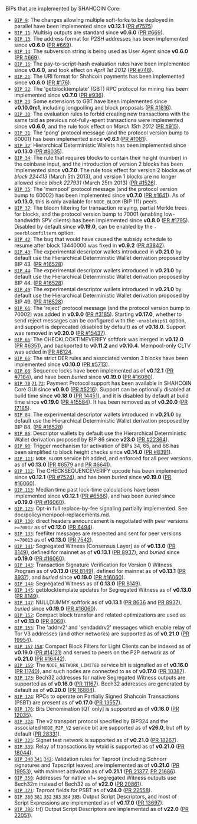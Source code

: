BIPs that are implemented by SHAHCOIN Core:

* [`BIP 9`](https://github.com/shahcoin/bips/blob/master/bip-0009.mediawiki): The changes allowing multiple soft-forks to be deployed in parallel have been implemented since **v0.12.1**  ([PR #7575](https://github.com/SHAHCoinvip/shahcoin/pull/7575))
* [`BIP 11`](https://github.com/shahcoin/bips/blob/master/bip-0011.mediawiki): Multisig outputs are standard since **v0.6.0** ([PR #669](https://github.com/SHAHCoinvip/shahcoin/pull/669)).
* [`BIP 13`](https://github.com/shahcoin/bips/blob/master/bip-0013.mediawiki): The address format for P2SH addresses has been implemented since **v0.6.0** ([PR #669](https://github.com/SHAHCoinvip/shahcoin/pull/669)).
* [`BIP 14`](https://github.com/shahcoin/bips/blob/master/bip-0014.mediawiki): The subversion string is being used as User Agent since **v0.6.0** ([PR #669](https://github.com/SHAHCoinvip/shahcoin/pull/669)).
* [`BIP 16`](https://github.com/shahcoin/bips/blob/master/bip-0016.mediawiki): The pay-to-script-hash evaluation rules have been implemented since **v0.6.0**, and took effect on *April 1st 2012* ([PR #748](https://github.com/SHAHCoinvip/shahcoin/pull/748)).
* [`BIP 21`](https://github.com/shahcoin/bips/blob/master/bip-0021.mediawiki): The URI format for Shahcoin payments has been implemented since **v0.6.0** ([PR #176](https://github.com/SHAHCoinvip/shahcoin/pull/176)).
* [`BIP 22`](https://github.com/shahcoin/bips/blob/master/bip-0022.mediawiki): The 'getblocktemplate' (GBT) RPC protocol for mining has been implemented since **v0.7.0** ([PR #936](https://github.com/SHAHCoinvip/shahcoin/pull/936)).
* [`BIP 23`](https://github.com/shahcoin/bips/blob/master/bip-0023.mediawiki): Some extensions to GBT have been implemented since **v0.10.0rc1**, including longpolling and block proposals ([PR #1816](https://github.com/SHAHCoinvip/shahcoin/pull/1816)).
* [`BIP 30`](https://github.com/shahcoin/bips/blob/master/bip-0030.mediawiki): The evaluation rules to forbid creating new transactions with the same txid as previous not-fully-spent transactions were implemented since **v0.6.0**, and the rule took effect on *March 15th 2012* ([PR #915](https://github.com/SHAHCoinvip/shahcoin/pull/915)).
* [`BIP 31`](https://github.com/shahcoin/bips/blob/master/bip-0031.mediawiki): The 'pong' protocol message (and the protocol version bump to 60001) has been implemented since **v0.6.1** ([PR #1081](https://github.com/SHAHCoinvip/shahcoin/pull/1081)).
* [`BIP 32`](https://github.com/shahcoin/bips/blob/master/bip-0032.mediawiki): Hierarchical Deterministic Wallets has been implemented since **v0.13.0** ([PR #8035](https://github.com/SHAHCoinvip/shahcoin/pull/8035)).
* [`BIP 34`](https://github.com/shahcoin/bips/blob/master/bip-0034.mediawiki): The rule that requires blocks to contain their height (number) in the coinbase input, and the introduction of version 2 blocks has been implemented since **v0.7.0**. The rule took effect for version 2 blocks as of *block 224413* (March 5th 2013), and version 1 blocks are no longer allowed since *block 227931* (March 25th 2013) ([PR #1526](https://github.com/SHAHCoinvip/shahcoin/pull/1526)).
* [`BIP 35`](https://github.com/shahcoin/bips/blob/master/bip-0035.mediawiki): The 'mempool' protocol message (and the protocol version bump to 60002) has been implemented since **v0.7.0** ([PR #1641](https://github.com/SHAHCoinvip/shahcoin/pull/1641)). As of **v0.13.0**, this is only available for `NODE_BLOOM` (BIP 111) peers.
* [`BIP 37`](https://github.com/shahcoin/bips/blob/master/bip-0037.mediawiki): The bloom filtering for transaction relaying, partial Merkle trees for blocks, and the protocol version bump to 70001 (enabling low-bandwidth SPV clients) has been implemented since **v0.8.0** ([PR #1795](https://github.com/SHAHCoinvip/shahcoin/pull/1795)). Disabled by default since **v0.19.0**, can be enabled by the `-peerbloomfilters` option.
* [`BIP 42`](https://github.com/shahcoin/bips/blob/master/bip-0042.mediawiki): The bug that would have caused the subsidy schedule to resume after block 13440000 was fixed in **v0.9.2** ([PR #3842](https://github.com/SHAHCoinvip/shahcoin/pull/3842)).
* [`BIP 43`](https://github.com/shahcoin/bips/blob/master/bip-0043.mediawiki): The experimental descriptor wallets introduced in **v0.21.0** by default use the Hierarchical Deterministic Wallet derivation proposed by BIP 43. ([PR #16528](https://github.com/SHAHCoinvip/shahcoin/pull/16528))
* [`BIP 44`](https://github.com/shahcoin/bips/blob/master/bip-0044.mediawiki): The experimental descriptor wallets introduced in **v0.21.0** by default use the Hierarchical Deterministic Wallet derivation proposed by BIP 44. ([PR #16528](https://github.com/SHAHCoinvip/shahcoin/pull/16528))
* [`BIP 49`](https://github.com/shahcoin/bips/blob/master/bip-0049.mediawiki): The experimental descriptor wallets introduced in **v0.21.0** by default use the Hierarchical Deterministic Wallet derivation proposed by BIP 49. ([PR #16528](https://github.com/SHAHCoinvip/shahcoin/pull/16528))
* [`BIP 61`](https://github.com/shahcoin/bips/blob/master/bip-0061.mediawiki): The 'reject' protocol message (and the protocol version bump to 70002) was added in **v0.9.0** ([PR #3185](https://github.com/SHAHCoinvip/shahcoin/pull/3185)). Starting **v0.17.0**, whether to send reject messages can be configured with the `-enablebip61` option, and support is deprecated (disabled by default) as of **v0.18.0**. Support was removed in **v0.20.0** ([PR #15437](https://github.com/SHAHCoinvip/shahcoin/pull/15437)).
* [`BIP 65`](https://github.com/shahcoin/bips/blob/master/bip-0065.mediawiki): The CHECKLOCKTIMEVERIFY softfork was merged in **v0.12.0** ([PR #6351](https://github.com/SHAHCoinvip/shahcoin/pull/6351)), and backported to **v0.11.2** and **v0.10.4**. Mempool-only CLTV was added in [PR #6124](https://github.com/SHAHCoinvip/shahcoin/pull/6124).
* [`BIP 66`](https://github.com/shahcoin/bips/blob/master/bip-0066.mediawiki): The strict DER rules and associated version 3 blocks have been implemented since **v0.10.0** ([PR #5713](https://github.com/SHAHCoinvip/shahcoin/pull/5713)).
* [`BIP 68`](https://github.com/shahcoin/bips/blob/master/bip-0068.mediawiki): Sequence locks have been implemented as of **v0.12.1**  ([PR #7184](https://github.com/SHAHCoinvip/shahcoin/pull/7184)), and have been *buried* since **v0.19.0** ([PR #16060](https://github.com/SHAHCoinvip/shahcoin/pull/16060)).
* [`BIP 70`](https://github.com/shahcoin/bips/blob/master/bip-0070.mediawiki) [`71`](https://github.com/shahcoin/bips/blob/master/bip-0071.mediawiki) [`72`](https://github.com/shahcoin/bips/blob/master/bip-0072.mediawiki):
  Payment Protocol support has been available in SHAHCOIN Core GUI since **v0.9.0** ([PR #5216](https://github.com/SHAHCoinvip/shahcoin/pull/5216)).
  Support can be optionally disabled at build time since **v0.18.0** ([PR 14451](https://github.com/SHAHCoinvip/shahcoin/pull/14451)),
  and it is disabled by default at build time since **v0.19.0** ([PR #15584](https://github.com/SHAHCoinvip/shahcoin/pull/15584)).
  It has been removed as of **v0.20.0** ([PR 17165](https://github.com/SHAHCoinvip/shahcoin/pull/17165)).
* [`BIP 84`](https://github.com/shahcoin/bips/blob/master/bip-0084.mediawiki): The experimental descriptor wallets introduced in **v0.21.0** by default use the Hierarchical Deterministic Wallet derivation proposed by BIP 84. ([PR #16528](https://github.com/SHAHCoinvip/shahcoin/pull/16528))
* [`BIP 86`](https://github.com/shahcoin/bips/blob/master/bip-0086.mediawiki): Descriptor wallets by default use the Hierarchical Deterministic Wallet derivation proposed by BIP 86 since **v23.0** ([PR #22364](https://github.com/SHAHCoinvip/shahcoin/pull/22364)).
* [`BIP 90`](https://github.com/shahcoin/bips/blob/master/bip-0090.mediawiki): Trigger mechanism for activation of BIPs 34, 65, and 66 has been simplified to block height checks since **v0.14.0** ([PR #8391](https://github.com/SHAHCoinvip/shahcoin/pull/8391)).
* [`BIP 111`](https://github.com/shahcoin/bips/blob/master/bip-0111.mediawiki): `NODE_BLOOM` service bit added, and enforced for all peer versions as of **v0.13.0** ([PR #6579](https://github.com/SHAHCoinvip/shahcoin/pull/6579) and [PR #6641](https://github.com/SHAHCoinvip/shahcoin/pull/6641)).
* [`BIP 112`](https://github.com/shahcoin/bips/blob/master/bip-0112.mediawiki): The CHECKSEQUENCEVERIFY opcode has been implemented since **v0.12.1** ([PR #7524](https://github.com/SHAHCoinvip/shahcoin/pull/7524)), and has been *buried* since **v0.19.0** ([PR #16060](https://github.com/SHAHCoinvip/shahcoin/pull/16060)).
* [`BIP 113`](https://github.com/shahcoin/bips/blob/master/bip-0113.mediawiki): Median time past lock-time calculations have been implemented since **v0.12.1** ([PR #6566](https://github.com/SHAHCoinvip/shahcoin/pull/6566)), and has been *buried* since **v0.19.0** ([PR #16060](https://github.com/SHAHCoinvip/shahcoin/pull/16060)).
* [`BIP 125`](https://github.com/shahcoin/bips/blob/master/bip-0125.mediawiki): Opt-in full replace-by-fee signaling partially implemented. See doc/policy/mempool-replacements.md.
* [`BIP 130`](https://github.com/shahcoin/bips/blob/master/bip-0130.mediawiki): direct headers announcement is negotiated with peer versions `>=70012` as of **v0.12.0** ([PR 6494](https://github.com/SHAHCoinvip/shahcoin/pull/6494)).
* [`BIP 133`](https://github.com/shahcoin/bips/blob/master/bip-0133.mediawiki): feefilter messages are respected and sent for peer versions `>=70013` as of **v0.13.0** ([PR 7542](https://github.com/SHAHCoinvip/shahcoin/pull/7542)).
* [`BIP 141`](https://github.com/shahcoin/bips/blob/master/bip-0141.mediawiki): Segregated Witness (Consensus Layer) as of **v0.13.0** ([PR 8149](https://github.com/SHAHCoinvip/shahcoin/pull/8149)), defined for mainnet as of **v0.13.1** ([PR 8937](https://github.com/SHAHCoinvip/shahcoin/pull/8937)), and *buried* since **v0.19.0** ([PR #16060](https://github.com/SHAHCoinvip/shahcoin/pull/16060)).
* [`BIP 143`](https://github.com/shahcoin/bips/blob/master/bip-0143.mediawiki): Transaction Signature Verification for Version 0 Witness Program as of **v0.13.0** ([PR 8149](https://github.com/SHAHCoinvip/shahcoin/pull/8149)), defined for mainnet as of **v0.13.1** ([PR 8937](https://github.com/SHAHCoinvip/shahcoin/pull/8937)), and *buried* since **v0.19.0** ([PR #16060](https://github.com/SHAHCoinvip/shahcoin/pull/16060)).
* [`BIP 144`](https://github.com/shahcoin/bips/blob/master/bip-0144.mediawiki): Segregated Witness as of **0.13.0** ([PR 8149](https://github.com/SHAHCoinvip/shahcoin/pull/8149)).
* [`BIP 145`](https://github.com/shahcoin/bips/blob/master/bip-0145.mediawiki): getblocktemplate updates for Segregated Witness as of **v0.13.0** ([PR 8149](https://github.com/SHAHCoinvip/shahcoin/pull/8149)).
* [`BIP 147`](https://github.com/shahcoin/bips/blob/master/bip-0147.mediawiki): NULLDUMMY softfork as of **v0.13.1** ([PR 8636](https://github.com/SHAHCoinvip/shahcoin/pull/8636) and [PR 8937](https://github.com/SHAHCoinvip/shahcoin/pull/8937)), *buried* since **v0.19.0** ([PR #16060](https://github.com/SHAHCoinvip/shahcoin/pull/16060)).
* [`BIP 152`](https://github.com/shahcoin/bips/blob/master/bip-0152.mediawiki): Compact block transfer and related optimizations are used as of **v0.13.0** ([PR 8068](https://github.com/SHAHCoinvip/shahcoin/pull/8068)).
* [`BIP 155`](https://github.com/shahcoin/bips/blob/master/bip-0155.mediawiki): The 'addrv2' and 'sendaddrv2' messages which enable relay of Tor V3 addresses (and other networks) are supported as of **v0.21.0** ([PR 19954](https://github.com/SHAHCoinvip/shahcoin/pull/19954)).
* [`BIP 157`](https://github.com/shahcoin/bips/blob/master/bip-0157.mediawiki)
  [`158`](https://github.com/shahcoin/bips/blob/master/bip-0158.mediawiki): Compact Block Filters for Light Clients can be indexed as of **v0.19.0** ([PR #14121](https://github.com/SHAHCoinvip/shahcoin/pull/14121)) and served to peers on the P2P network as of **v0.21.0** ([PR #16442](https://github.com/SHAHCoinvip/shahcoin/pull/16442)).
* [`BIP 159`](https://github.com/shahcoin/bips/blob/master/bip-0159.mediawiki): The `NODE_NETWORK_LIMITED` service bit is signalled as of **v0.16.0** ([PR 11740](https://github.com/SHAHCoinvip/shahcoin/pull/11740)), and such nodes are connected to as of **v0.17.0** ([PR 10387](https://github.com/SHAHCoinvip/shahcoin/pull/10387)).
* [`BIP 173`](https://github.com/shahcoin/bips/blob/master/bip-0173.mediawiki): Bech32 addresses for native Segregated Witness outputs are supported as of **v0.16.0** ([PR 11167](https://github.com/SHAHCoinvip/shahcoin/pull/11167)). Bech32 addresses are generated by default as of **v0.20.0** ([PR 16884](https://github.com/SHAHCoinvip/shahcoin/pull/16884)).
* [`BIP 174`](https://github.com/shahcoin/bips/blob/master/bip-0174.mediawiki): RPCs to operate on Partially Signed Shahcoin Transactions (PSBT) are present as of **v0.17.0** ([PR 13557](https://github.com/SHAHCoinvip/shahcoin/pull/13557)).
* [`BIP 176`](https://github.com/shahcoin/bips/blob/master/bip-0176.mediawiki): Bits Denomination [QT only] is supported as of **v0.16.0** ([PR 12035](https://github.com/SHAHCoinvip/shahcoin/pull/12035)).
* [`BIP 324`](https://github.com/shahcoin/bips/blob/master/bip-0324.mediawiki): The v2 transport protocol specified by BIP324 and the associated `NODE_P2P_V2` service bit are supported as of **v26.0**, but off by default ([PR 28331](https://github.com/SHAHCoinvip/shahcoin/pull/28331)).
* [`BIP 325`](https://github.com/shahcoin/bips/blob/master/bip-0325.mediawiki): Signet test network is supported as of **v0.21.0** ([PR 18267](https://github.com/SHAHCoinvip/shahcoin/pull/18267)).
* [`BIP 339`](https://github.com/shahcoin/bips/blob/master/bip-0339.mediawiki): Relay of transactions by wtxid is supported as of **v0.21.0** ([PR 18044](https://github.com/SHAHCoinvip/shahcoin/pull/18044)).
* [`BIP 340`](https://github.com/shahcoin/bips/blob/master/bip-0340.mediawiki)
  [`341`](https://github.com/shahcoin/bips/blob/master/bip-0341.mediawiki)
  [`342`](https://github.com/shahcoin/bips/blob/master/bip-0342.mediawiki):
  Validation rules for Taproot (including Schnorr signatures and Tapscript
  leaves) are implemented as of **v0.21.0** ([PR 19953](https://github.com/SHAHCoinvip/shahcoin/pull/19953)),
  with mainnet activation as of **v0.21.1** ([PR 21377](https://github.com/SHAHCoinvip/shahcoin/pull/21377),
  [PR 21686](https://github.com/SHAHCoinvip/shahcoin/pull/21686)).
* [`BIP 350`](https://github.com/shahcoin/bips/blob/master/bip-0350.mediawiki): Addresses for native v1+ segregated Witness outputs use Bech32m instead of Bech32 as of **v22.0** ([PR 20861](https://github.com/SHAHCoinvip/shahcoin/pull/20861)).
* [`BIP 371`](https://github.com/shahcoin/bips/blob/master/bip-0371.mediawiki): Taproot fields for PSBT as of **v24.0** ([PR 22558](https://github.com/SHAHCoinvip/shahcoin/pull/22558)).
* [`BIP 380`](https://github.com/shahcoin/bips/blob/master/bip-0380.mediawiki)
  [`381`](https://github.com/shahcoin/bips/blob/master/bip-0381.mediawiki)
  [`382`](https://github.com/shahcoin/bips/blob/master/bip-0382.mediawiki)
  [`383`](https://github.com/shahcoin/bips/blob/master/bip-0383.mediawiki)
  [`384`](https://github.com/shahcoin/bips/blob/master/bip-0384.mediawiki)
  [`385`](https://github.com/shahcoin/bips/blob/master/bip-0385.mediawiki):
  Output Script Descriptors, and most of Script Expressions are implemented as of **v0.17.0** ([PR 13697](https://github.com/SHAHCoinvip/shahcoin/pull/13697)).
* [`BIP 386`](https://github.com/shahcoin/bips/blob/master/bip-0386.mediawiki): tr() Output Script Descriptors are implemented as of **v22.0** ([PR 22051](https://github.com/SHAHCoinvip/shahcoin/pull/22051)).

